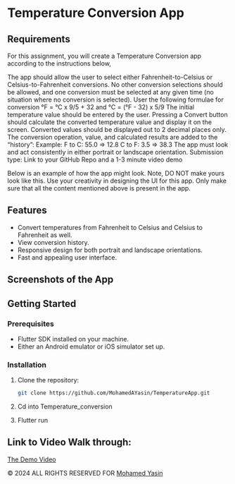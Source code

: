 # Temperature Conversion App
 ## Requirements
For this assignment, you will create a Temperature Conversion app according to the instructions  below,

The app should allow the user to select either Fahrenheit-to-Celsius or Celsius-to-Fahrenheit conversions. No other conversion selections should be allowed, and one conversion must be selected at any given time (no situation where no conversion is selected).
User the following formulae for conversion
°F = °C x 9/5 + 32   and °C = (°F - 32) x 5/9
The initial temperature value should be entered by the user. 
Pressing a Convert button should calculate the converted temperature value and display it on the screen. Converted values should be displayed out to 2 decimal places only.
The conversion operation, value, and calculated results are added to the “history”:
Example:
F to C: 55.0  => 12.8
C to F: 3.5 =>  38.3
The app must look and act consistently in either portrait or landscape orientation.
Submission type: Link to your GitHub Repo and a 1-3 minute video demo 

Below is an example of how the app might look. Note, DO NOT make yours look like this. Use your creativity in designing the UI for this app. Only make sure that all the content mentioned above is present in the app.

## Features

- Convert temperatures from Fahrenheit to Celsius and Celsius to Fahrenheit as well.
- View conversion history.
- Responsive design for both portrait and landscape orientations.
- Fast and appealing user interface.

## Screenshots of the App



## Getting Started

### Prerequisites

- Flutter SDK installed on your machine.
- Either an Android emulator or iOS simulator set up.

### Installation

1. Clone the repository:

   ```bash
   git clone https://github.com/MohamedAYasin/TemperatureApp.git

2. Cd into Temperature_conversion

3. Flutter run

## Link to Video Walk through: 

[The Demo Video](https://www.youtube.com/watch?v=2y4jkR5_yok)

© 2024 ALL RIGHTS RESERVED FOR [Mohamed Yasin](https://github.com/mohamedAYasin/)
